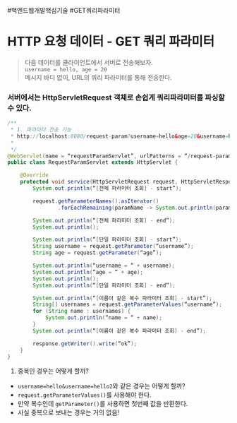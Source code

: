 #백엔드웹개발핵심기술 #GET쿼리파라미터

# HTTP 요청 데이터 - GET 쿼리 파라미터 
> 다음 데이터를 클라이언트에서 서버로 전송해보자. <br/>
> `username = hello, age = 20` <br/>
>  메시지 바디 없이, URL의 쿼리 파라미터를 통해 전송한다. 

### 서버에서는 HttpServletRequest 객체로 손쉽게 쿼리파라미터를 파싱할 수 있다. 
```java
/**
 * 1. 파라미터 전송 기능
 * http://localhost:8080/request-param?username=hello&age=20&username=hello2
 *
 */
@WebServlet(name = “requestParamServlet”, urlPatterns = “/request-param”)
public class RequestParamServlet extends HttpServlet {

    @Override
    protected void service(HttpServletRequest request, HttpServletResponse response) throws ServletException, IOException {
        System.out.println(“[전체 파라미터 조회] - start”);

        request.getParameterNames().asIterator()
                .forEachRemaining(paramName -> System.out.println(paramName + “=“ + request.getParameter(paramName)));

        System.out.println(“[전체 파라미터 조회] - end”);
        System.out.println();

        System.out.println(“[단일 파라미터 조회] - start”);
        String username = request.getParameter(“username”);
        String age = request.getParameter(“age”);

        System.out.println(“username = “ + username);
        System.out.println(“age = “ + age);
        System.out.println();
        System.out.println(“[단일 파라미터 조회] - end”);

        System.out.println(“[이름이 같은 복수 파라미터 조회] - start”);
        String[] usernames = request.getParameterValues(“username”);
        for (String name : usernames) {
            System.out.println(“name = “ + name);
        }
        System.out.println(“[이름이 같은 복수 파라미터 조회] - end”);

        response.getWriter().write(“ok”);
    }
}
```

1. 중복인 경우는 어떻게 할까? 
* `username=hello&username=hello2`와 같은 경우는 어떻게 할까? 
* `request.getParameterValues()`를 사용해야 한다.
* 만약 복수인데 `getParameter()`를 사용하면 첫번째 값을 반환한다.
* 사실 중복으로 보내는 경우는 거의 없음!
